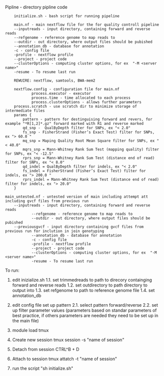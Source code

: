 Pipline - directory pipline code

        initialize.sh - bash script for running pipeline

        main.nf - main nextflow file for the for quality controll pipeline
		--inputreads - input directory, containing forward and reverse reads
		--refgenome - reference genome to map reads to
		--outdir - out directory, where output files should be pubished
		--annotation_db - database for annotation
		-c - config file
 		-profile - nextflow profile
		--project - project code
		--clusterOptions - computing cluster options, for ex  "-M <server name>"
		-resume - To resume last run

		REWUIRE: nextflow, samtools, BWA-mem2

        nextflow.config - configuration file for main.nf
                process.executor - executor
                process.time - time allocated to each process
                process.clusterOptions - allows further parameters
		process.scratch - use scratch dir to minimize storage of intermediate files
		params {
			pattern - pattern for destinguising forward and revers, for example "*R[1,2]*.gz" forward marked with R1 and reverse marked
			qd_snp -  QualByDepth filter for SNPs, ex "< 2.0"
			fs_snp - FisherStrand (Fisher’s Exact Test) filter for SNPs, ex "> 60.0 "
			mq_snp = Maping Quality Root Mean Square filter for SNPs, ex "< 40.0"
			mqrs_snp = Mann-Whitney Rank Sum Test (mapping quality) filter for SNPs, ex "< -12.5"
			rprs_snp = Mann-Whitney Rank Sum Test (distance end of read) filter for SNPs, ex "< 8.0"
			qd_indel = QualByDepth filter for indels, ex "< 2.0"
			fs_indel = FisherStrand (Fisher’s Exact Test) filter for indels, ex "> 200.0 "
			rprs_indel = Mann-Whitney Rank Sum Test (distance end of read) filter for indels, ex "> 20.0"
		}

	main_untested.nf - untested version of main including attempt att including gvcf files from previous run
		--inputreads - input directory, containing forward and reverse reads
                --refgenome - reference genome to map reads to
                --outdir - out directory, where output files should be pubished
		--previousgvcf - input directory containing gvcf files from previous run for inclution in join genotyping
                --annotation_db - database for annotation
                -c - config file
                -profile - nextflow profile
                --project - project code
                --clusterOptions - computing cluster options, for ex  "-M <server name>"
                -resume - To resume last run
To run:


1. edit inizialize.sh
	1.1. set trimmedreads to path to direcory containging forward and reverse reads
	1.2. set outdirectory to path directory to output into
	1.3. set refgenome to path to reference genome file
	1.4. set annotation_db

2. edit config file set up pattern
	2.1. select pattern forward/reverse
	2.2. set up filter parameter values (parameters based on standar parameters of best practice, if others parameters are needed they need to be set up in the main file)

3. module load tmux

4. Create new session
	tmux session -s "name of session"

5. Detach from session
	CTRL^B + D

6. Attach to session
	tmux attatch -t "name of session"

7. run the script "sh initialize.sh"


